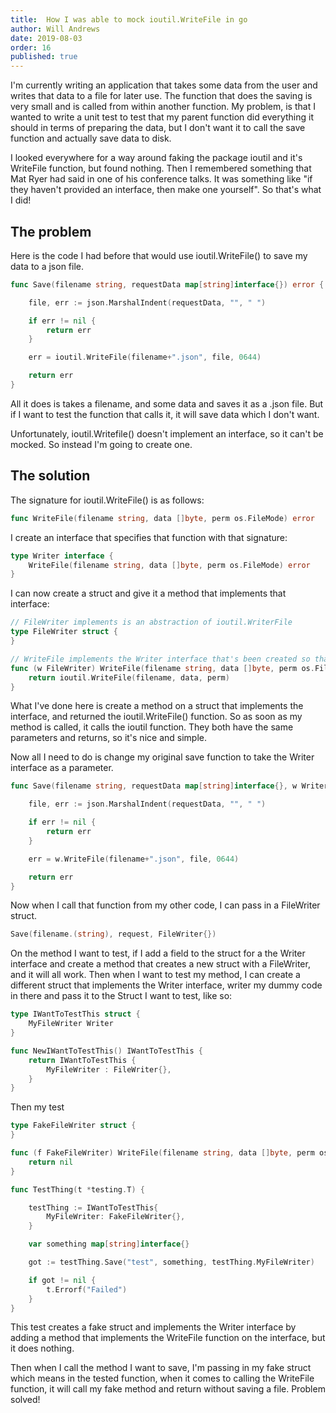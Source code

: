 ```yaml
---
title:  How I was able to mock ioutil.WriteFile in go
author: Will Andrews
date: 2019-08-03
order: 16
published: true
---
```



I'm currently writing an application that takes some data from the user and writes that data to a file for later use. The function that does the saving is very small and is called from within another function. My problem, is that I wanted to write a unit test to test that my parent function did everything it should in terms of preparing the data, but I don't want it to call the save function and actually save data to disk. 

I looked everywhere for a way around faking the package ioutil and it's WriteFile function, but found nothing. Then I remembered something that Mat Ryer had said in one of his conference talks. It was something like "if they haven't provided an interface, then make one yourself". So that's what I did!

## The problem

Here is the code I had before that would use ioutil.WriteFile() to save my data to a json file.

``` go
func Save(filename string, requestData map[string]interface{}) error {

	file, err := json.MarshalIndent(requestData, "", " ")

	if err != nil {
		return err
	}

	err = ioutil.WriteFile(filename+".json", file, 0644)

	return err
}
```

All it does is takes a filename, and some data and saves it as a .json file. But if I want to test the function that calls it, it will save data which I don't want.

Unfortunately, ioutil.Writefile() doesn't implement an interface, so it can't be mocked. So instead I'm going to create one.

## The solution

The signature for ioutil.WriteFile() is as follows:

``` go
func WriteFile(filename string, data []byte, perm os.FileMode) error
```

I create an interface that specifies that function with that signature:

``` go
type Writer interface {
	WriteFile(filename string, data []byte, perm os.FileMode) error
}
```

I can now create a struct and give it a method that implements that interface:

``` go
// FileWriter implements is an abstraction of ioutil.WriterFile
type FileWriter struct {
}

// WriteFile implements the Writer interface that's been created so that ioutil.WriteFile can be mocked
func (w FileWriter) WriteFile(filename string, data []byte, perm os.FileMode) error {
	return ioutil.WriteFile(filename, data, perm)
}
```

What I've done here is create a method on a struct that implements the interface, and returned the ioutil.WriteFile() function. So as soon as my method is called, it calls the ioutil function. They both have the same parameters and returns, so it's nice and simple.

Now all I need to do is change my original save function to take the Writer interface as a parameter.

``` go
func Save(filename string, requestData map[string]interface{}, w Writer) error {

	file, err := json.MarshalIndent(requestData, "", " ")

	if err != nil {
		return err
	}

	err = w.WriteFile(filename+".json", file, 0644)

	return err
}
```

Now when I call that function from my other code, I can pass in a FileWriter struct.

``` go
Save(filename.(string), request, FileWriter{})
```

On the method I want to test, if I add a field to the struct for a the Writer interface and create a method that creates a new struct with a FileWriter, and it will all work. Then when I want to test my method, I can create a different struct that implements the Writer interface, writer my dummy code in there and pass it to the Struct I want to test, like so:

``` go
type IWantToTestThis struct {
	MyFileWriter Writer
}

func NewIWantToTestThis() IWantToTestThis {
	return IWantToTestThis {
		MyFileWriter : FileWriter{},
	}
}
```

Then my test 
``` go
type FakeFileWriter struct {
}

func (f FakeFileWriter) WriteFile(filename string, data []byte, perm os.FileMode) error {
	return nil
}

func TestThing(t *testing.T) {

	testThing := IWantToTestThis{
		MyFileWriter: FakeFileWriter{},
	}

	var something map[string]interface{}

	got := testThing.Save("test", something, testThing.MyFileWriter)

	if got != nil {
		t.Errorf("Failed")
	}
}
```

This test creates a fake struct and implements the Writer interface by adding a method that implements the WriteFile function on the interface, but it does nothing.

Then when I call the method I want to save, I'm passing in my fake struct which means in the tested function, when it comes to calling the WriteFile function, it will call my fake method and return without saving a file. Problem solved!